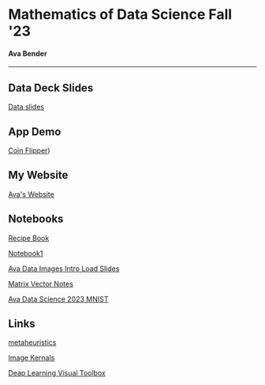# Mathematics of Data Science Fall '23

#### Ava Bender

<hr>


## Data Deck Slides

[Data slides](https://docs.google.com/presentation/d/1haspTDMDRBqYV1HqobesPBlry8xl7h2aeaOQMy7J5P0/edit#slide=id.g1e5fe554c45_0_175)

## App Demo

[Coin Flipper](https://abender2022.github.io/Data_Website/cointoss7.html))


## My Website

[Ava's Website](https://abender2022.github.io/Data_Website/index.html)




## Notebooks

[Recipe Book](https://colab.research.google.com/drive/1u8j-W_AFuglqqJQtI6T3KohwK8-1hf4h?usp=sharing)

[Notebook1](https://colab.research.google.com/drive/1jTwaVjYUuwJ2SG0snIc25zsO82BZZUpg?usp=sharing)

[Ava Data Images Intro Load Slides](https://colab.research.google.com/drive/1MIozHHBE-MU3d4H6ef08YUZWMiPRDUZ2?usp=sharing)

[Matrix Vector Notes](https://colab.research.google.com/drive/1J9-YxZhu84OWo7jQGtaxj-9-S05dN-2Q?usp=sharing)

[Ava Data Science 2023 MNIST](https://colab.research.google.com/drive/1K92t60sFLLO_NutmmrRgXVnC2oES7ZND?usp=sharing)



## Links


[metaheuristics](https://en.wikipedia.org/wiki/List_of_metaphor-based_metaheuristics)

[Image Kernals](https://setosa.io/ev/image-kernels/#:~:text=An%20image%20kernel%20is%20a,important%20portions%20of%20an%20image.)

[Deap Learning Visual Toolbox](https://www.youtube.com/watch?v=AgkfIQ4IGaM)




